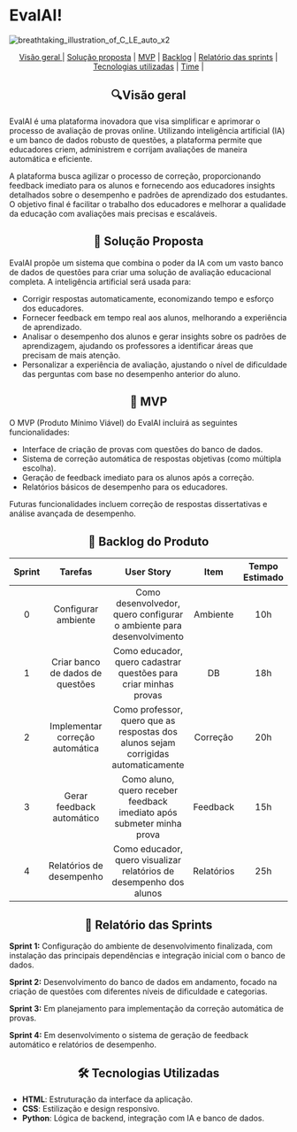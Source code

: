 # EvalAI!

![breathtaking_illustration_of_C_LE_auto_x2](https://github.com/user-attachments/assets/e20e01ed-4b29-4239-b778-09f1f9ad7804)

<p align="center">
    <a href="#visao"> Visão geral </a> | 
    <a href="#solucao">Solução proposta</a> |
    <a href="#mvp">MVP</a> |  
    <a href="#backlog">Backlog</a> | 
    <a href="#sprint">Relatório das sprints</a> | 
    <a href="#tecnologia">Tecnologias utilizadas</a> | 
    <a href="#time">Time</a> | 
</p>

<span id="visao">
    
<h2 align="center"> 🔍Visão geral </h2>

EvalAI é uma plataforma inovadora que visa simplificar e aprimorar o processo de avaliação de provas online. Utilizando inteligência artificial (IA) e um banco de dados robusto de questões, a plataforma permite que educadores criem, administrem e corrijam avaliações de maneira automática e eficiente.

A plataforma busca agilizar o processo de correção, proporcionando feedback imediato para os alunos e fornecendo aos educadores insights detalhados sobre o desempenho e padrões de aprendizado dos estudantes. O objetivo final é facilitar o trabalho dos educadores e melhorar a qualidade da educação com avaliações mais precisas e escaláveis.

<span id="solucao">
    
<h2 align="center">🎯 Solução Proposta </h2>

EvalAI propõe um sistema que combina o poder da IA com um vasto banco de dados de questões para criar uma solução de avaliação educacional completa. A inteligência artificial será usada para:

- Corrigir respostas automaticamente, economizando tempo e esforço dos educadores.
- Fornecer feedback em tempo real aos alunos, melhorando a experiência de aprendizado.
- Analisar o desempenho dos alunos e gerar insights sobre os padrões de aprendizagem, ajudando os professores a identificar áreas que precisam de mais atenção.
- Personalizar a experiência de avaliação, ajustando o nível de dificuldade das perguntas com base no desempenho anterior do aluno.

<span id="mvp">
    
<h2 align="center"> 🧩 MVP </h2>

O MVP (Produto Mínimo Viável) do EvalAI incluirá as seguintes funcionalidades:

- Interface de criação de provas com questões do banco de dados.
- Sistema de correção automática de respostas objetivas (como múltipla escolha).
- Geração de feedback imediato para os alunos após a correção.
- Relatórios básicos de desempenho para os educadores.

Futuras funcionalidades incluem correção de respostas dissertativas e análise avançada de desempenho.

<span id="backlog">

<h2 align="center">📃 Backlog do Produto </h2>

| Sprint | Tarefas |  User Story   | Item |  Tempo Estimado   | Status   | Dificuldade | 
| :----: | :----: | :----: | :----: | :----: | :----: | :----: |
| 0 | Configurar ambiente | Como desenvolvedor, quero configurar o ambiente para desenvolvimento | Ambiente | 10h | ❌ | 5 |
| 1 | Criar banco de dados de questões | Como educador, quero cadastrar questões para criar minhas provas | DB | 18h | ❌ | 7 |
| 2 | Implementar correção automática | Como professor, quero que as respostas dos alunos sejam corrigidas automaticamente | Correção | 20h | ❌ | 8 |
| 3 | Gerar feedback automático | Como aluno, quero receber feedback imediato após submeter minha prova | Feedback | 15h | ❌ | 6 |
| 4 | Relatórios de desempenho | Como educador, quero visualizar relatórios de desempenho dos alunos | Relatórios | 25h | ❌ | 9 |

<span id="sprint">

<h2 align="center">🚀 Relatório das Sprints </h2>

**Sprint 1:** Configuração do ambiente de desenvolvimento finalizada, com instalação das principais dependências e integração inicial com o banco de dados.

**Sprint 2:** Desenvolvimento do banco de dados em andamento, focado na criação de questões com diferentes níveis de dificuldade e categorias.

**Sprint 3:** Em planejamento para implementação da correção automática de provas.

**Sprint 4:** Em desenvolvimento o sistema de geração de feedback automático e relatórios de desempenho.

<span id="tecnologia">

<h2 align="center">🛠️ Tecnologias Utilizadas </h2>

- **HTML**: Estruturação da interface da aplicação.
- **CSS**: Estilização e design responsivo.
- **Python**: Lógica de backend, integração com IA e banco de dados.
